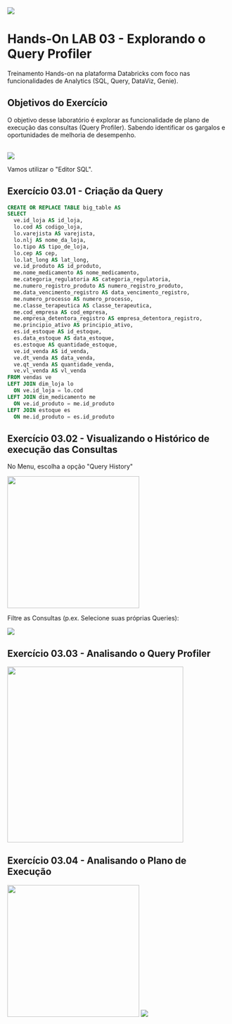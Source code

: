 
<img src="https://raw.githubusercontent.com/Databricks-BR/lab_sql/main/images/header_handson_sql.png">

# Hands-On LAB 03 - Explorando o Query Profiler 

Treinamento Hands-on na plataforma Databricks com foco nas funcionalidades de Analytics (SQL, Query, DataViz, Genie).


## Objetivos do Exercício

O objetivo desse laboratório é explorar as funcionalidade de plano de execução das consultas (Query Profiler). Sabendo identificar os gargalos e oportunidades de melhoria de desempenho. </br>
</br>


<img src="https://github.com/Gabriel-Rangel/lab_sql/blob/main/images/modelagem.png?raw=true">

Vamos utilizar o "Editor SQL".

## Exercício 03.01 - Criação da Query

``` sql
CREATE OR REPLACE TABLE big_table AS
SELECT 
  ve.id_loja AS id_loja,
  lo.cod AS codigo_loja,
  lo.varejista AS varejista,
  lo.nlj AS nome_da_loja,
  lo.tipo AS tipo_de_loja,
  lo.cep AS cep,
  lo.lat_long AS lat_long,
  ve.id_produto AS id_produto,
  me.nome_medicamento AS nome_medicamento,
  me.categoria_regulatoria AS categoria_regulatoria,
  me.numero_registro_produto AS numero_registro_produto,
  me.data_vencimento_registro AS data_vencimento_registro,
  me.numero_processo AS numero_processo,
  me.classe_terapeutica AS classe_terapeutica,
  me.cod_empresa AS cod_empresa,
  me.empresa_detentora_registro AS empresa_detentora_registro,
  me.principio_ativo AS principio_ativo,
  es.id_estoque AS id_estoque,
  es.data_estoque AS data_estoque,
  es.estoque AS quantidade_estoque,
  ve.id_venda AS id_venda,
  ve.dt_venda AS data_venda,
  ve.qt_venda AS quantidade_venda,
  ve.vl_venda AS vl_venda
FROM vendas ve
LEFT JOIN dim_loja lo
  ON ve.id_loja = lo.cod
LEFT JOIN dim_medicamento me
  ON ve.id_produto = me.id_produto
LEFT JOIN estoque es
  ON me.id_produto = es.id_produto

```

## Exercício 03.02 - Visualizando o Histórico de execução das Consultas


No Menu, escolha a opção "Query History"

<img src="https://github.com/Gabriel-Rangel/lab_sql/blob/main/images/v2_lab03_1.png?raw=true" style="height: 300px;">

Filtre as Consultas (p.ex.  Selecione suas próprias Queries):

<img src="https://github.com/Gabriel-Rangel/lab_sql/blob/main/images/v2_lab03_2.png?raw=true">

## Exercício 03.03 - Analisando o Query Profiler

<img src="https://github.com/Gabriel-Rangel/lab_sql/blob/main/images/v2_lab03_3.png?raw=true" style="height: 400px;">


## Exercício 03.04 - Analisando o Plano de Execução

<img src="https://github.com/Gabriel-Rangel/lab_sql/blob/main/images/v2_lab03_4.png?raw=true" style="height: 300px;">

<img src="https://github.com/Gabriel-Rangel/lab_sql/blob/main/images/v2_lab03_5.png?raw=true">


